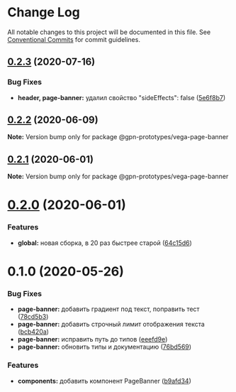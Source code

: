 # Change Log

All notable changes to this project will be documented in this file.
See [Conventional Commits](https://conventionalcommits.org) for commit guidelines.

## [0.2.3](https://github.com/gpn-prototypes/vega-ui/compare/@gpn-prototypes/vega-page-banner@0.2.2...@gpn-prototypes/vega-page-banner@0.2.3) (2020-07-16)


### Bug Fixes

* **header, page-banner:** удалил свойство "sideEffects": false ([5e6f8b7](https://github.com/gpn-prototypes/vega-ui/commit/5e6f8b74d7c2b2d71deb5b5238511792c924780c))





## [0.2.2](https://github.com/gpn-prototypes/vega-ui/compare/@gpn-prototypes/vega-page-banner@0.2.1...@gpn-prototypes/vega-page-banner@0.2.2) (2020-06-09)

**Note:** Version bump only for package @gpn-prototypes/vega-page-banner





## [0.2.1](https://github.com/gpn-prototypes/vega-ui/compare/@gpn-prototypes/vega-page-banner@0.2.0...@gpn-prototypes/vega-page-banner@0.2.1) (2020-06-01)

**Note:** Version bump only for package @gpn-prototypes/vega-page-banner

# [0.2.0](https://github.com/gpn-prototypes/vega-ui/compare/@gpn-prototypes/vega-page-banner@0.1.0...@gpn-prototypes/vega-page-banner@0.2.0) (2020-06-01)

### Features

- **global:** новая сборка, в 20 раз быстрее старой ([64c15d6](https://github.com/gpn-prototypes/vega-ui/commit/64c15d6c8e5934386d2820e120b64bb7ed2391f3))

# 0.1.0 (2020-05-26)

### Bug Fixes

- **page-banner:** добавить градиент под текст, поправить тест ([78cd5b3](https://github.com/gpn-prototypes/vega-ui/commit/78cd5b3bbb4c9cca180080a0c0328919773f8c30))
- **page-banner:** добавить строчный лимит отображения текста ([bcb420a](https://github.com/gpn-prototypes/vega-ui/commit/bcb420a4c94cac58ca929e4da42754c87363def0))
- **page-banner:** исправить путь до типов ([eeefd9e](https://github.com/gpn-prototypes/vega-ui/commit/eeefd9ed88bcad444923160b48071213e26f3815))
- **page-banner:** обновить типы и документацию ([76bd569](https://github.com/gpn-prototypes/vega-ui/commit/76bd5696e0c84b4c4e886718ed6c30a355e3bcf0))

### Features

- **components:** добавить компонент PageBanner ([b9afd34](https://github.com/gpn-prototypes/vega-ui/commit/b9afd343666c814cd98807bc69f07e7bf9f32573))
